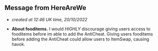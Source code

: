 ## Message from HereAreWe
* *created at 12:46 UK time, 20/10/2022*

* **About fooditems.**
I would *HIGHLY* discourage giving users access to fooditems before im able to add the AntiCheat.
Giving users fooditems before adding the AntiCheat could allow users to ItemSwap, causing havok.
